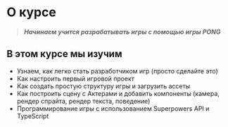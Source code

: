 # О курсе

> _**Начинаем учится разрабатывать игры с помощью игры PONG**_

## В этом курсе мы изучим

- Узнаем, как легко стать разработчиком игр (просто сделайте это)
- Как настроить первый игровой проект
- Как создать простую структуру игры и загрузить ассеты
- Как построить сцену с Актерами и добавить компоненты (камера, рендер спрайта, рендер текста, поведение)
- Программирование игры с использованием Superpowers API и TypeScript
